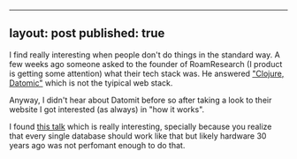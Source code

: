
---
layout: post
published: true
---

I find really interesting when people don't do things in the standard way. A few weeks ago someone asked to the founder of RoamResearch (I product is getting some attention) what their tech stack was. He answered ["Clojure, Datomic"](https://twitter.com/Conaw/status/1320155656301596672) which is not the tyipical web stack. 

Anyway, I didn't hear about Datomit before so after taking a look to their website I got interested (as always) in "how it works".

I found [this talk](https://www.youtube.com/watch?v=9TYfcyvSpEQ) which is really interesting, specially because you realize that every single database should work like that but likely hardware 30 years ago was not perfomant enough to do that. 







